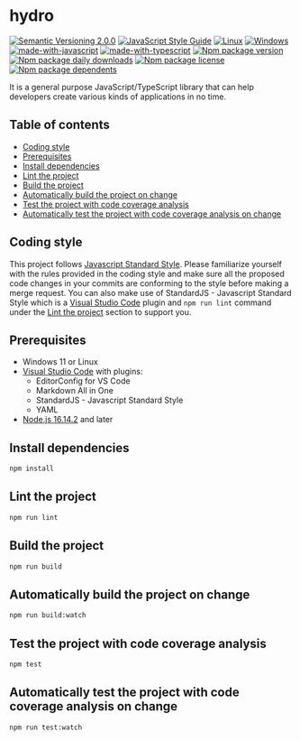 # hydro
[![Semantic Versioning 2.0.0](https://img.shields.io/badge/semver-2.0.0-standard.svg)](https://semver.org/)
[![JavaScript Style Guide](https://img.shields.io/badge/code_style-standard-brightgreen.svg)](https://standardjs.com)
[![Linux](https://svgshare.com/i/Zhy.svg)](https://svgshare.com/i/Zhy.svg)
[![Windows](https://svgshare.com/i/ZhY.svg)](https://svgshare.com/i/ZhY.svg)
[![made-with-javascript](https://img.shields.io/badge/Made%20with-JavaScript-ffff00.svg)](https://www.javascript.com)
[![made-with-typescript](https://img.shields.io/badge/Made%20with-TypeScript-0000e0.svg)](https://www.typescriptlang.org/)
[![Npm package version](https://badgen.net/npm/v/@ii887522/hydro)](https://www.npmjs.com/package/@ii887522/hydro)
[![Npm package daily downloads](https://badgen.net/npm/dm/@ii887522/hydro)](https://npmjs.com/package/@ii887522/hydro)
[![Npm package license](https://badgen.net/npm/license/@ii887522/hydro)](https://npmjs.com/package/@ii887522/hydro)
[![Npm package dependents](https://badgen.net/npm/dependents/@ii887522/hydro)](https://npmjs.com/package/@ii887522/hydro)

It is a general purpose JavaScript/TypeScript library that can help developers create various kinds of applications in no time.

## Table of contents
- [Coding style](https://github.com/ii887522/hydro#coding-style)
- [Prerequisites](https://github.com/ii887522/hydro#prerequisites)
- [Install dependencies](https://github.com/ii887522/hydro#install-dependencies)
- [Lint the project](https://github.com/ii887522/hydro#lint-the-project)
- [Build the project](https://github.com/ii887522/hydro#build-the-project)
- [Automatically build the project on change](https://github.com/ii887522/hydro#automatically-build-the-project-on-change)
- [Test the project with code coverage analysis](https://github.com/ii887522/hydro#test-the-project-with-code-coverage-analysis)
- [Automatically test the project with code coverage analysis on change](https://github.com/ii887522/hydro#automatically-test-the-project-with-code-coverage-analysis-on-change)

## Coding style
This project follows [Javascript Standard Style](https://standardjs.com/). Please familiarize yourself with the rules provided in the coding style and make sure all the proposed code changes in your commits are conforming to the style before making a merge request. You can also make use of StandardJS - Javascript Standard Style which is a [Visual Studio Code](https://code.visualstudio.com/) plugin and `npm run lint` command under the [Lint the project](https://github.com/ii887522/hydro#lint-the-project) section to support you.

## Prerequisites
- Windows 11 or Linux
- [Visual Studio Code](https://code.visualstudio.com/) with plugins:
  - EditorConfig for VS Code
  - Markdown All in One
  - StandardJS - Javascript Standard Style
  - YAML
- [Node.js 16.14.2](https://nodejs.org/en/) and later

## Install dependencies
```sh
npm install
```

## Lint the project
```sh
npm run lint
```

## Build the project
```sh
npm run build
```

## Automatically build the project on change
```sh
npm run build:watch
```

## Test the project with code coverage analysis
```sh
npm test
```

## Automatically test the project with code coverage analysis on change
```sh
npm run test:watch
```
